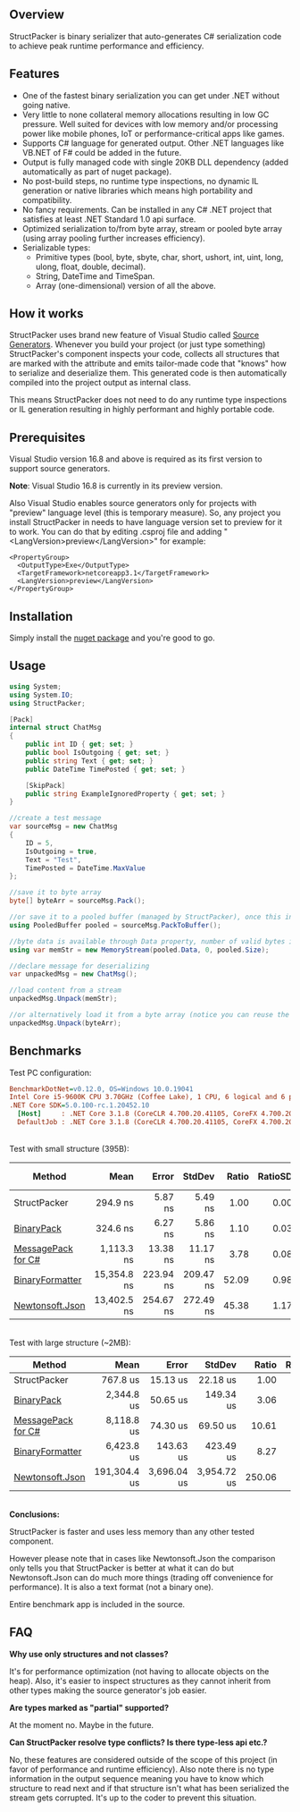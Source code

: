 ## Overview

StructPacker is binary serializer that auto-generates C# serialization code to achieve peak runtime performance and efficiency.

## Features

* One of the fastest binary serialization you can get under .NET without going native.
* Very little to none collateral memory allocations resulting in low GC pressure. Well suited for devices with low memory and/or processing power like mobile phones, IoT or performance-critical apps like games.
* Supports C# language for generated output. Other .NET languages like VB.NET of F# could be added in the future.
* Output is fully managed code with single 20KB DLL dependency (added automatically as part of nuget package).
* No post-build steps, no runtime type inspections, no dynamic IL generation or native libraries which means high portability and compatibility.
* No fancy requirements. Can be installed in any C# .NET project that satisfies at least .NET Standard 1.0 api surface.
* Optimized serialization to/from byte array, stream or pooled byte array (using array pooling further increases efficiency).
* Serializable types:
  * Primitive types (bool, byte, sbyte, char, short, ushort, int, uint, long, ulong, float, double, decimal).
  * String, DateTime and TimeSpan.
  * Array (one-dimensional) version of all the above.

## How it works

StructPacker uses brand new feature of Visual Studio called [Source Generators](https://devblogs.microsoft.com/dotnet/introducing-c-source-generators/).
Whenever you build your project (or just type something) StructPacker's component inspects your code, collects all structures that are marked with the attribute and emits tailor-made code that "knows" how to serialize and deserialize them.
This generated code is then automatically compiled into the project output as internal class.

This means StructPacker does not need to do any runtime type inspections or IL generation resulting in highly performant and highly portable code.

## Prerequisites

Visual Studio version 16.8 and above is required as its first version to support source generators.

**Note**: Visual Studio 16.8 is currently in its preview version.

Also Visual Studio enables source generators only for projects with "preview" language level (this is temporary measure). 
So, any project you install StructPacker in needs to have language version set to preview for it to work. You can do that by editing .csproj file and adding "\<LangVersion>preview\</LangVersion>" for example:

```
<PropertyGroup>
  <OutputType>Exe</OutputType>
  <TargetFramework>netcoreapp3.1</TargetFramework>
  <LangVersion>preview</LangVersion>
</PropertyGroup>
```

## Installation

Simply install the [nuget package](https://www.nuget.org/packages/StructPacker/) and you're good to go.

## Usage

```csharp
using System;
using System.IO;
using StructPacker;
```

```csharp
[Pack]
internal struct ChatMsg
{
    public int ID { get; set; }
    public bool IsOutgoing { get; set; }
    public string Text { get; set; }
    public DateTime TimePosted { get; set; }

    [SkipPack]
    public string ExampleIgnoredProperty { get; set; }
}
```

```csharp
//create a test message
var sourceMsg = new ChatMsg
{
    ID = 5,
    IsOutgoing = true,
    Text = "Test",
    TimePosted = DateTime.MaxValue
};

//save it to byte array
byte[] byteArr = sourceMsg.Pack();

//or save it to a pooled buffer (managed by StructPacker), once this instance is disposed its internal byte buffer is reclaimed and can be used again elsewhere
using PooledBuffer pooled = sourceMsg.PackToBuffer(); 

//byte data is available through Data property, number of valid bytes is in the Size property. Important: do not read past the Size property (it can be lower than actual length of the byte array)!
using var memStr = new MemoryStream(pooled.Data, 0, pooled.Size);

//declare message for deserializing
var unpackedMsg = new ChatMsg();

//load content from a stream
unpackedMsg.Unpack(memStr);

//or alternatively load it from a byte array (notice you can reuse the same structure for multiple uses)
unpackedMsg.Unpack(byteArr);
```

## Benchmarks

Test PC configuration:

```ini
BenchmarkDotNet=v0.12.0, OS=Windows 10.0.19041
Intel Core i5-9600K CPU 3.70GHz (Coffee Lake), 1 CPU, 6 logical and 6 physical cores
.NET Core SDK=5.0.100-rc.1.20452.10
  [Host]     : .NET Core 3.1.8 (CoreCLR 4.700.20.41105, CoreFX 4.700.20.41903), X64 RyuJIT
  DefaultJob : .NET Core 3.1.8 (CoreCLR 4.700.20.41105, CoreFX 4.700.20.41903), X64 RyuJIT
```

\
Test with small structure (395B):

|               Method |        Mean |     Error |    StdDev | Ratio | RatioSD |  Gen 0 |  Gen 1 | Gen 2 | Allocated |
|--------------------- |------------:|----------:|----------:|------:|--------:|-------:|-------:|------:|----------:|
|         StructPacker |    294.9 ns |   5.87 ns |   5.49 ns |  1.00 |    0.00 | 0.1817 |      - |     - |     856 B |
|           [BinaryPack](https://github.com/Sergio0694/BinaryPack) |    324.6 ns |   6.27 ns |   5.86 ns |  1.10 |    0.03 | 0.2346 |      - |     - |    1104 B |
| [MessagePack for C#](https://github.com/neuecc/MessagePack-CSharp) |  1,113.3 ns |  13.38 ns |  11.17 ns |  3.78 |    0.08 | 0.2346 |      - |     - |    1104 B |
|      [BinaryFormatter](https://docs.microsoft.com/en-us/dotnet/api/system.runtime.serialization.formatters.binary.binaryformatter?view=netcore-3.1) | 15,354.8 ns | 223.94 ns | 209.47 ns | 52.09 |    0.98 | 3.0212 | 0.0610 |     - |   14229 B |
|      [Newtonsoft.Json](https://www.newtonsoft.com/json) | 13,402.5 ns | 254.67 ns | 272.49 ns | 45.38 |    1.17 | 2.5940 | 0.0305 |     - |   12232 B |

\
Test with large structure (~2MB):

|               Method |         Mean |       Error |      StdDev |  Ratio | RatioSD |      Gen 0 |     Gen 1 |     Gen 2 | Allocated |
|--------------------- |-------------:|------------:|------------:|-------:|--------:|-----------:|----------:|----------:|----------:|
|         StructPacker |     767.8 us |    15.13 us |    22.18 us |   1.00 |    0.00 |   479.4922 |  412.1094 |  284.1797 |   2.59 MB |
|           [BinaryPack](https://github.com/Sergio0694/BinaryPack) |   2,344.8 us |    50.65 us |   149.34 us |   3.06 |    0.24 |  1089.8438 | 1035.1563 |  890.6250 |  10.66 MB |
| [MessagePack for C#](https://github.com/neuecc/MessagePack-CSharp) |   8,118.8 us |    74.30 us |    69.50 us |  10.61 |    0.35 |  1140.6250 | 1062.5000 |  937.5000 |   4.63 MB |
|      [BinaryFormatter](https://docs.microsoft.com/en-us/dotnet/api/system.runtime.serialization.formatters.binary.binaryformatter?view=netcore-3.1) |   6,423.8 us |   143.63 us |   423.49 us |   8.27 |    0.67 |  1429.6875 | 1187.5000 |  859.3750 |   9.01 MB |
|      [Newtonsoft.Json](https://www.newtonsoft.com/json) | 191,304.4 us | 3,696.04 us | 3,954.72 us | 250.06 |    9.05 | 46000.0000 | 3000.0000 | 1000.0000 | 234.34 MB |

\
**Conclusions:**

StructPacker is faster and uses less memory than any other tested component.

However please note that in cases like Newtonsoft.Json the comparison only tells you that StructPacker is better at what it can do but Newtonsoft.Json can do much more things (trading off convenience for performance). It is also a text format (not a binary one).

Entire benchmark app is included in the source.

## FAQ

**Why use only structures and not classes?**

It's for performance optimization (not having to allocate objects on the heap). Also, it's easier to inspect structures as they cannot inherit from other types making the source generator's job easier.

**Are types marked as "partial" supported?**

At the moment no. Maybe in the future.

**Can StructPacker resolve type conflicts? Is there type-less api etc.?**

No, these features are considered outside of the scope of this project (in favor of performance and runtime efficiency).
Also note there is no type information in the output sequence meaning you have to know which structure to read next and if that structure isn't what has been serialized the stream gets corrupted.
It's up to the coder to prevent this situation.